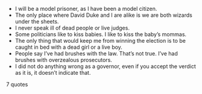  - I will be a model prisoner, as I have been a model citizen.
 - The only place where David Duke and I are alike is we are both wizards under the sheets.
 - I never speak ill of dead people or live judges.
 - Some politicians like to kiss babies. I like to kiss the baby’s mommas.
 - The only thing that would keep me from winning the election is to be caught in bed with a dead girl or a live boy.
 - People say I’ve had brushes with the law. That’s not true. I’ve had brushes with overzealous prosecutors.
 - I did not do anything wrong as a governor, even if you accept the verdict as it is, it doesn’t indicate that.

7 quotes